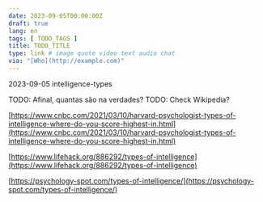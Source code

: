 ```yaml
---
date: 2023-09-05T00:00:00Z
draft: true
lang: en
tags: [ TODO_TAGS ]
title: TODO_TITLE
type: link # image quote video text audio chat
via: "[Who](http://example.com)"
---
```



2023-09-05 intelligence-types


TODO: Afinal, quantas são na verdades?
TODO: Check Wikipedia?

[https://www.cnbc.com/2021/03/10/harvard-psychologist-types-of-intelligence-where-do-you-score-highest-in.html](https://www.cnbc.com/2021/03/10/harvard-psychologist-types-of-intelligence-where-do-you-score-highest-in.html)

[https://www.lifehack.org/886292/types-of-intelligence](https://www.lifehack.org/886292/types-of-intelligence)

[https://psychology-spot.com/types-of-intelligence/](https://psychology-spot.com/types-of-intelligence/)

